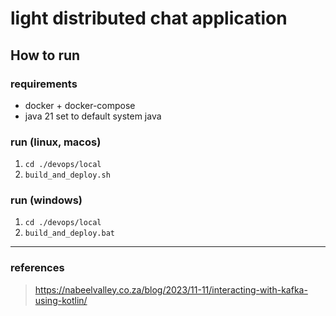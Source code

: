 
# light distributed chat application

## How to run

### requirements
- docker + docker-compose
- java 21 set to default system java

### run (linux, macos)
1. `cd ./devops/local`
2. `build_and_deploy.sh`

### run (windows)
1. `cd ./devops/local`
2. `build_and_deploy.bat`



---


### references
> https://nabeelvalley.co.za/blog/2023/11-11/interacting-with-kafka-using-kotlin/